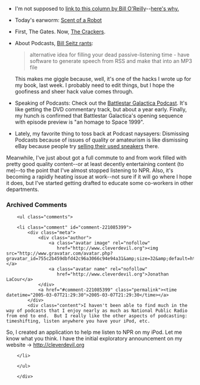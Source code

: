 * I'm not supposed to [link to this column by Bill O'Reilly][bor]--[here's why.][borwhy]

[borwhy]:http://stayfree.typepad.com/stayfree/2005/03/bill_oreilly_is.html
[bor]:http://www.gazettetimes.com/articles/2005/02/27/news/opinion/edit07.txt

* Today's earworm: [Scent of a Robot][robot]

[robot]:http://www.uvphactory.com/Portfolio/robot/

* First, The Gates.  Now, [The Crackers][crackers].

[crackers]:http://www.littlefuckingrayofsunshine.com/2005/02/20/the_crackers/

* About Podcasts, [Bill Seitz rants][brant]: 

  > alternative idea for filling your dead passive-listening time - have software to generate speech from RSS and make that into an MP3 file

  This makes me giggle because, well, it's one of the hacks I wrote up for my book, last week.  I probably need to edit things, but I hope the goofiness and sheer hack value comes through. 
  
* Speaking of Podcasts:  Check out the [Battlestar Galactica Podcast][bgal].  It's like getting the DVD commentary track, but about a year early.  Finally, my hunch is confirmed that Battlestar Galactica's opening sequence with episode preview is "an homage to Space 1999".

[bgal]:http://www.scifi.com/battlestar/downloads/podcast/  
  
* Lately, my favorite thing to toss back at Podcast naysayers: Dismissing Podcasts because of issues of quality or amateurism is like dismissing eBay because people try [selling their used sneakers][sneakers] there.

[sneakers]:http://cgi.ebay.com/ws/eBayISAPI.dll?ViewItem&#38;category=63889&#38;item=5367710154&#38;rd=1

  Meanwhile, I've just about got a full commute to and from work filled with pretty good quality content--or at least decently entertaining content (to me)--to the point that I've almost stopped listening to NPR.  Also, it's becoming a rapidly heating issue at work--not sure if it will go where I hope it does, but I've started getting drafted to educate some co-workers in other departments.
  
[brant]:http://webseitz.fluxent.com/wiki/z2005-03-03-PodcastRant/

<div id="comments" class="comments archived-comments">
            <h3>Archived Comments</h3>
            
        <ul class="comments">
            
        <li class="comment" id="comment-221085399">
            <div class="meta">
                <div class="author">
                    <a class="avatar image" rel="nofollow" 
                       href="http://www.cleverdevil.org"><img src="http://www.gravatar.com/avatar.php?gravatar_id=755c2b459dbfd42c96a3066c94e94a31&amp;size=32&amp;default=http://mediacdn.disqus.com/1320279820/images/noavatar32.png"/></a>
                    <a class="avatar name" rel="nofollow" 
                       href="http://www.cleverdevil.org">Jonathan LaCour</a>
                </div>
                <a href="#comment-221085399" class="permalink"><time datetime="2005-03-07T21:29:30">2005-03-07T21:29:30</time></a>
            </div>
            <div class="content">I haven't been able to find much in the way of podcasts that I enjoy nearly as much as National Public Radio from end to end.  But I really like the other aspects of podcasting: timeshifting, listen anywhere you have your iPod, etc.

So, I created an application to help me listen to NPR on my iPod.  Let me know what you think.  I have the initial exploratory announcement on my website ->  http://cleverdevil.org</div>
            
        </li>
    
        </ul>
    
        </div>
    